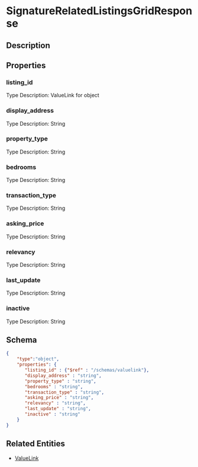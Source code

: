 # SignatureRelatedListingsGridResponse
## Description

## Properties
### listing_id


Type Description: ValueLink for object
### display_address


Type Description: String
### property_type


Type Description: String
### bedrooms


Type Description: String
### transaction_type


Type Description: String
### asking_price


Type Description: String
### relevancy


Type Description: String
### last_update


Type Description: String
### inactive


Type Description: String

## Schema
```json
{
    "type":"object",
    "properties": {
       "listing_id" : {"$ref" : "/schemas/valuelink"},
       "display_address" : "string",
       "property_type" : "string",
       "bedrooms" : "string",
       "transaction_type" : "string",
       "asking_price" : "string",
       "relevancy" : "string",
       "last_update" : "string",
       "inactive" : "string"
    }
}
```

## Related Entities
- [ValueLink](ValueLink.md)

